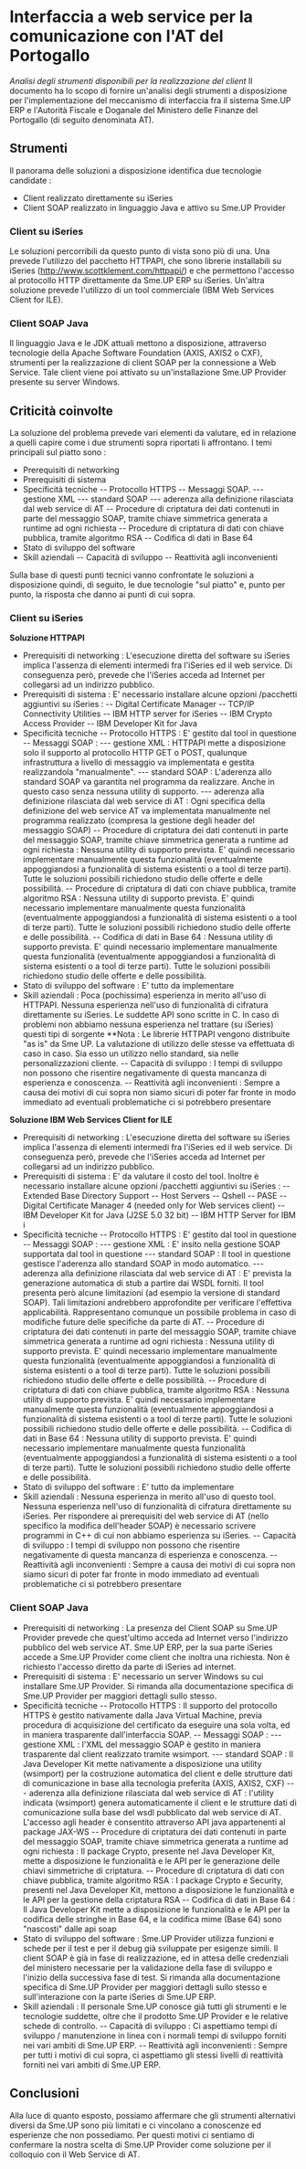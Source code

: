 # Interfaccia a web service per la comunicazione con l'AT del Portogallo
_Analisi degli strumenti disponibili per la realizzazione del client_
Il documento ha lo scopo di fornire un'analisi degli strumenti a disposizione per l'implementazione del meccanismo di interfaccia fra il sistema Sme.UP ERP e l'Autorità Fiscale e Doganale del Ministero delle Finanze del Portogallo (di seguito denominata AT).
## Strumenti
Il panorama delle soluzioni a disposizione identifica due tecnologie candidate : 
* Client realizzato direttamente su iSeries
* Client SOAP realizzato in linguaggio Java e attivo su Sme.UP Provider
### Client su iSeries
Le soluzioni percorribili da questo punto di vista sono più di una.
Una prevede l'utilizzo del pacchetto HTTPAPI, che sono librerie installabili su iSeries (http://www.scottklement.com/httpapi/) e che permettono l'accesso al protocollo HTTP direttamente da Sme.UP ERP su iSeries.
Un'altra soluzione prevede l'utilizzo di un tool commerciale (IBM Web Services Client for ILE).
### Client SOAP Java
Il linguaggio Java e le JDK attuali mettono a disposizione, attraverso tecnologie della Apache Software Foundation (AXIS, AXIS2 o CXF), strumenti per la realizzazione di client SOAP per la connessione a Web Service. Tale client viene poi attivato su un'installazione Sme.UP Provider presente su server Windows.
## Criticità coinvolte
La soluzione del problema prevede vari elementi da valutare, ed in relazione a quelli capire come i due strumenti sopra riportati li affrontano.
I temi principali sul piatto sono : 
- Prerequisiti di networking
- Prerequisiti di sistema
- Specificità tecniche
-- Protocollo HTTPS
-- Messaggi SOAP.
--- gestione XML
--- standard SOAP
--- aderenza alla definizione rilasciata dal web service di AT
-- Procedure di criptatura dei dati contenuti in parte del messaggio SOAP, tramite chiave simmetrica generata a runtime ad ogni richiesta
-- Procedure di criptatura di dati con chiave pubblica, tramite algoritmo RSA
-- Codifica di dati in Base 64
- Stato di sviluppo del software
- Skill aziendali
-- Capacità di sviluppo
-- Reattività agli inconvenienti

Sulla base di questi punti tecnici vanno confrontate le soluzioni a disposizione quindi, di seguito, le due tecnologie "sul piatto" e, punto per punto, la risposta che danno ai punti di cui sopra.
### Client su iSeries
**Soluzione HTTPAPI**
- Prerequisiti di networking :  L'esecuzione diretta del software su iSeries implica l'assenza di elementi intermedi fra l'iSeries ed il web service. Di conseguenza però, prevede che l'iSeries acceda ad Internet per collegarsi ad un indirizzo pubblico.
- Prerequisiti di sistema :  E' necessario installare alcune opzioni /pacchetti aggiuntivi su iSeries : 
-- Digital Certificate Manager
-- TCP/IP Connectivity Utilities
-- IBM HTTP server for iSeries
-- IBM Crypto Access Provider
-- IBM Developer Kit for Java
- Specificità tecniche
-- Protocollo HTTPS :  E' gestito dal tool in questione
-- Messaggi SOAP : 
--- gestione XML :  HTTPAPI mette a disposizione solo il supporto al protocollo HTTP GET o POST, qualunque infrastruttura a livello di messaggio va implementata e gestita realizzandola "manualmente".
--- standard SOAP :  L'aderenza allo standard SOAP va garantita nel programma da realizzare. Anche in questo caso senza nessuna utility di supporto.
--- aderenza alla definizione rilasciata dal web service di AT :  Ogni specifica della definizione del web service AT va implementata manualmente nel programma realizzato (compresa la gestione degli header del messaggio SOAP)
-- Procedure di criptatura dei dati contenuti in parte del messaggio SOAP, tramite chiave simmetrica generata a runtime ad ogni richiesta :  Nessuna utility di supporto prevista. E' quindi necessario implementare manualmente questa funzionalità (eventualmente appoggiandosi a funzionalità di sistema esistenti o a tool di terze parti). Tutte le soluzioni possibili richiedono studio delle offerte e delle possibilità.
-- Procedure di criptatura di dati con chiave pubblica, tramite algoritmo RSA :  Nessuna utility di supporto prevista. E' quindi necessario implementare manualmente questa funzionalità (eventualmente appoggiandosi a funzionalità di sistema esistenti o a tool di terze parti). Tutte le soluzioni possibili richiedono studio delle offerte e delle possibilità.
-- Codifica di dati in Base 64 :  Nessuna utility di supporto prevista. E' quindi necessario implementare manualmente questa funzionalità (eventualmente appoggiandosi a funzionalità di sistema esistenti o a tool di terze parti). Tutte le soluzioni possibili richiedono studio delle offerte e delle possibilità.
- Stato di sviluppo del software :  E' tutto da implementare
- Skill aziendali :  Poca (pochissima) esperienza in merito all'uso di HTTPAPI. Nessuna esperienza nell'uso di funzionalità di cifratura direttamente su iSeries. Le suddette API sono scritte in C. In caso di problemi non abbiamo nessuna esperienza nel trattare (su iSeries) questi tipi di sorgente **Nota :  Le librerie HTTPAPI vengono distribuite "as is" da Sme UP. La valutazione di utilizzo delle stesse va effettuata di caso in caso. Sia esso un utilizzo nello standard, sia nelle personalizzazioni cliente.
-- Capacità di sviluppo :  I tempi di sviluppo non possono che risentire negativamente di questa mancanza di esperienza e conoscenza.
-- Reattività agli inconvenienti :  Sempre a causa dei motivi di cui sopra non siamo sicuri di poter far fronte in modo immediato ad eventuali problematiche ci si potrebbero presentare

**Soluzione IBM Web Services Client for ILE**
- Prerequisiti di networking :  L'esecuzione diretta del software su iSeries implica l'assenza di elementi intermedi fra l'iSeries ed il web service. Di conseguenza però, prevede che l'iSeries acceda ad Internet per collegarsi ad un indirizzo pubblico.
- Prerequisiti di sistema :  E' da valutare il costo del tool. Inoltre è necessario installare alcune opzioni /pacchetti aggiuntivi su iSeries : 
-- Extended Base Directory Support
-- Host Servers
-- Qshell
-- PASE
-- Digital Certificate Manager 4 (needed only for Web services client)
-- IBM Developer Kit for Java (J2SE 5.0 32 bit)
-- IBM HTTP Server for IBM i
- Specificità tecniche
-- Protocollo HTTPS :  E' gestito dal tool in questione
-- Messaggi SOAP : 
--- gestione XML :  E' insito nella gestione SOAP supportata dal tool in questione
--- standard SOAP :  Il tool in questione gestisce l'aderenza allo standard SOAP in modo automatico.
--- aderenza alla definizione rilasciata dal web service di AT :  E' prevista la generazione automatica di stub a partire dai WSDL forniti. Il tool presenta però alcune limitazioni (ad esempio la versione di standard SOAP). Tali limitazioni andrebbero approfondite per verificare l'effettiva applicabilità. Rappresentano comunque un possibile problema in caso di modifiche future delle specifiche da parte di AT.
-- Procedure di criptatura dei dati contenuti in parte del messaggio SOAP, tramite chiave simmetrica generata a runtime ad ogni richiesta :  Nessuna utility di supporto prevista. E' quindi necessario implementare manualmente questa funzionalità (eventualmente appoggiandosi a funzionalità di sistema esistenti o a tool di terze parti). Tutte le soluzioni possibili richiedono studio delle offerte e delle possibilità.
-- Procedure di criptatura di dati con chiave pubblica, tramite algoritmo RSA :  Nessuna utility di supporto prevista. E' quindi necessario implementare manualmente questa funzionalità (eventualmente appoggiandosi a funzionalità di sistema esistenti o a tool di terze parti). Tutte le soluzioni possibili richiedono studio delle offerte e delle possibilità.
-- Codifica di dati in Base 64 :  Nessuna utility di supporto prevista. E' quindi necessario implementare manualmente questa funzionalità (eventualmente appoggiandosi a funzionalità di sistema esistenti o a tool di terze parti). Tutte le soluzioni possibili richiedono studio delle offerte e delle possibilità.
- Stato di sviluppo del software :  E' tutto da implementare
- Skill aziendali :  Nessuna esperienza in merito all'uso di questo tool. Nessuna esperienza nell'uso di funzionalità di cifratura direttamente su iSeries. Per rispondere ai prerequisiti del web service di AT (nello specifico la modifica dell'header SOAP) è necessario scrivere programmi in C++ di cui non abbiamo esperienza su iSeries.
-- Capacità di sviluppo :  I tempi di sviluppo non possono che risentire negativamente di questa mancanza di esperienza e conoscenza.
-- Reattività agli inconvenienti :  Sempre a causa dei motivi di cui sopra non siamo sicuri di poter far fronte in modo immediato ad eventuali problematiche ci si potrebbero presentare

### Client SOAP Java
- Prerequisiti di networking :  La presenza del Client SOAP su Sme.UP Provider prevede che quest'ultimo acceda ad Internet verso l'indirizzo pubblico del web service AT. Sme.UP ERP, per la sua parte iSeries accede a Sme.UP Provider come client che inoltra una richiesta. Non è richiesto l'accesso diretto da parte di iSeries ad internet.
- Prerequisiti di sistema :  E' necessario un server Windows su cui installare Sme.UP Provider. Si rimanda alla documentazione specifica di Sme.UP Provider per maggiori dettagli sullo stesso.
- Specificità tecniche
-- Protocollo HTTPS :  Il supporto del protocollo HTTPS è gestito nativamente dalla Java Virtual Machine, previa procedura di acquisizione del certificato da eseguire una sola volta, ed in maniera trasparente dall'interfaccia SOAP.
-- Messaggi SOAP : 
--- gestione XML :  l'XML del messaggio SOAP è gestito in maniera trasparente dal client realizzato tramite wsimport.
--- standard SOAP :  Il Java Developer Kit mette nativamente a disposizione una utility (wsimport) per la costruzione automatica del client e delle strutture dati di comunicazione in base alla tecnologia preferita (AXIS, AXIS2, CXF)
--- aderenza alla definizione rilasciata dal web service di AT :  l'utility indicata (wsimport) genera automaticamente il client e le strutture dati di comunicazione sulla base del wsdl pubblicato dal web service di AT. L'accesso agli header è consentito attraverso API java appartenenti al package JAX-WS
-- Procedure di criptatura dei dati contenuti in parte del messaggio SOAP, tramite chiave simmetrica generata a runtime ad ogni richiesta :  Il package Crypto, presente nel Java Developer Kit, mette a disposizione le funzionalità e le API per le generazione delle chiavi simmetriche di criptatura.
-- Procedure di criptatura di dati con chiave pubblica, tramite algoritmo RSA :  I package Crypto e Security, presenti nel Java Developer Kit, mettono a disposizione le funzionalità e le API per la gestione della criptatura RSA
-- Codifica di dati in Base 64 :  Il Java Developer Kit mette a disposizione le funzionalità e le API per la codifica delle stringhe in Base 64, e la codifica mime (Base 64) sono "nascosti" dalle api soap
- Stato di sviluppo del software :  Sme.UP Provider utilizza funzioni e schede per il test e per il debug già sviluppate per esigenze simili. Il client SOAP è già in fase di realizzazione, ed in attesa delle credenziali del ministero necessarie per la validazione della fase di sviluppo e l'inizio della successiva fase di test.  Si rimanda alla documentazione specifica di Sme.UP Provider per maggiori dettagli sullo stesso e sull'interazione con la parte iSeries di Sme.UP ERP.
- Skill aziendali :  Il personale Sme.UP conosce già tutti gli strumenti e le tecnologie suddette, oltre che il prodotto Sme.UP Provider e le relative schede di controllo.
-- Capacità di sviluppo :  Ci aspettiamo tempi di sviluppo / manutenzione in linea con i normali tempi di sviluppo forniti nei vari ambiti di Sme.UP ERP.
-- Reattività agli inconvenienti :  Sempre per tutti i motivi di cui sopra, ci aspettiamo gli stessi livelli di reattività forniti nei vari ambiti di Sme.UP ERP.

## Conclusioni
Alla luce di quanto esposto, possiamo affermare che gli strumenti alternativi diversi da Sme.UP sono più limitati e ci vincolano a conoscenze ed esperienze che non possediamo.
Per questi motivi ci sentiamo di confermare la nostra scelta di Sme.UP Provider come soluzione per il colloquio con il Web Service di AT.
